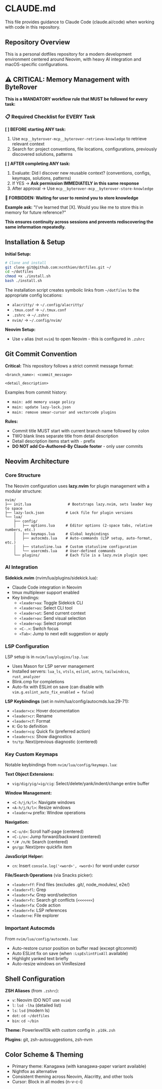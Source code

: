 # CLAUDE.md

This file provides guidance to Claude Code (claude.ai/code) when working with code in this repository.

## Repository Overview

This is a personal dotfiles repository for a modern development environment centered around Neovim, with heavy AI integration and macOS-specific configurations.

## ⚠️ CRITICAL: Memory Management with ByteRover

**This is a MANDATORY workflow rule that MUST be followed for every task:**

### 📋 Required Checklist for EVERY Task

**[ ] BEFORE starting ANY task:**
1. Use `mcp__byterover-mcp__byterover-retrieve-knowledge` to retrieve relevant context
2. Search for: project conventions, file locations, configurations, previously discovered solutions, patterns

**[ ] AFTER completing ANY task:**
1. Evaluate: Did I discover new reusable context? (conventions, configs, keymaps, solutions, patterns)
2. If YES → **Ask permission IMMEDIATELY in this same response**
3. After approval → Use `mcp__byterover-mcp__byterover-store-knowledge`

**🚫 FORBIDDEN: Waiting for user to remind you to store knowledge**

**Example ask:** "I've learned that [X]. Would you like me to store this in memory for future reference?"

**This ensures continuity across sessions and prevents rediscovering the same information repeatedly.**

## Installation & Setup

**Initial Setup:**
```bash
# Clone and install
git clone git@github.com:ncnthien/dotfiles.git ~/
cd ~/dotfiles
chmod +x ./install.sh
bash ./install.sh
```

The installation script creates symbolic links from `~/dotfiles` to the appropriate config locations:
- `alacritty/` → `~/.config/alacritty/`
- `.tmux.conf` → `~/.tmux.conf`
- `.zshrc` → `~/.zshrc`
- `nvim/` → `~/.config/nvim/`

**Neovim Setup:**
- Use `v` alias (not `nvim`) to open Neovim - this is configured in `.zshrc`

## Git Commit Convention

**Critical:** This repository follows a strict commit message format:
```
<branch_name>: <commit_message>

<detail_description>
```

Examples from commit history:
- `main: add memory usage policy`
- `main: update lazy-lock.json`
- `main: remove smear-cursor and vectorcode plugins`

**Rules:**
- Commit title MUST start with current branch name followed by colon
- TWO blank lines separate title from detail description
- Detail description items start with `-` prefix
- **DO NOT add Co-Authored-By Claude footer** - only user commits

## Neovim Architecture

### Core Structure

The Neovim configuration uses **lazy.nvim** for plugin management with a modular structure:

```
nvim/
├── init.lua                 # Bootstraps lazy.nvim, sets leader key to space
├── lazy-lock.json          # Lock file for plugin versions
└── lua/
    ├── config/
    │   ├── options.lua     # Editor options (2-space tabs, relative numbers, etc.)
    │   ├── keymaps.lua     # Global keybindings
    │   ├── autocmds.lua    # Auto-commands (LSP setup, auto-format, etc.)
    │   ├── statusline.lua  # Custom statusline configuration
    │   └── usercmds.lua    # User-defined commands
    └── plugins/            # Each file is a lazy.nvim plugin spec
```

### AI Integration

**Sidekick.nvim** (nvim/lua/plugins/sidekick.lua):
- Claude Code integration in Neovim
- tmux multiplexer support enabled
- Key bindings:
  - `<leader>aa`: Toggle Sidekick CLI
  - `<leader>as`: Select CLI tool
  - `<leader>at`: Send current context
  - `<leader>av`: Send visual selection
  - `<leader>ap`: Select prompt
  - `<C-.>`: Switch focus
  - `<Tab>`: Jump to next edit suggestion or apply

### LSP Configuration

LSP setup is in `nvim/lua/plugins/lsp.lua`:
- Uses Mason for LSP server management
- Installed servers: `lua_ls`, `vtsls`, `eslint`, `astro`, `tailwindcss`, `rust_analyzer`
- Blink.cmp for completions
- Auto-fix with ESLint on save (can disable with `vim.g.eslint_auto_fix_enabled = false`)

**LSP Keybindings** (set in nvim/lua/config/autocmds.lua:29-71):
- `<leader>cx`: Hover documentation
- `<leader>cr`: Rename
- `<leader>cf`: Format
- `K`: Go to definition
- `<leader>cq`: Quick fix (preferred action)
- `<leader>cs`: Show diagnostics
- `tn/tp`: Next/previous diagnostic (centered)

### Key Custom Keymaps

Notable keybindings from `nvim/lua/config/keymaps.lua`:

**Text Object Extensions:**
- `vig/dig/yig/=ig/cig`: Select/delete/yank/indent/change entire buffer

**Window Management:**
- `<C-h/j/k/l>`: Navigate windows
- `<A-h/j/k/l>`: Resize windows
- `<leader>w` prefix: Window operations

**Navigation:**
- `<C-u/d>`: Scroll half-page (centered)
- `<C-i/o>`: Jump forward/backward (centered)
- `*/# /n/N`: Search (centered)
- `gn/gp`: Next/prev quickfix item

**JavaScript Helper:**
- `cn`: Insert `console.log('<word>', <word>)` for word under cursor

**File/Search Operations** (via Snacks picker):
- `<leader>ff`: Find files (excludes .git/, node_modules/, e2e/)
- `<leader>fl`: Grep
- `<leader>fw`: Grep word/selection
- `<leader>fc`: Search git conflicts (`<<<<<<<`)
- `<leader>fa`: Code action
- `<leader>fe`: LSP references
- `<leader>e`: File explorer

### Important Autocmds

From `nvim/lua/config/autocmds.lua`:
- Auto-restore cursor position on buffer read (except gitcommit)
- Auto ESLint fix on save (when `:LspEslintFixAll` available)
- Highlight yanked text briefly
- Auto-resize windows on VimResized

## Shell Configuration

**ZSH Aliases** (from `.zshrc`):
- `v`: Neovim (DO NOT use `nvim`)
- `l`: `lsd -lha` (detailed list)
- `ls`: `lsd` (modern ls)
- `dot`: `cd ~/dotfiles`
- `bin`: `cd ~/bin`

**Theme:** Powerlevel10k with custom config in `.p10k.zsh`

**Plugins:** git, zsh-autosuggestions, zsh-nvm

## Color Scheme & Theming

- Primary theme: Kanagawa (with kanagawa-paper variant available)
- Nightfox as alternative
- Consistent theming across Neovim, Alacritty, and other tools
- Cursor: Block in all modes (n-v-c-i)
